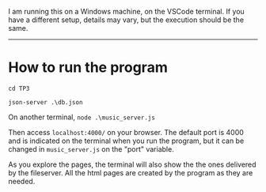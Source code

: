 I am running this on a Windows machine, on the VSCode terminal. If you have a different setup, details may vary, but the execution should be the same.

___

# How to run the program

`cd TP3`

`json-server .\db.json`

On another terminal, `node .\music_server.js`

Then access `localhost:4000/` on your browser. The default port is 4000 and is indicated on the terminal when you run the program, but it can be changed in `music_server.js` on the "port" variable.

As you explore the pages, the terminal will also show the the ones delivered by the fileserver. All the html pages are created by the program as they are needed.